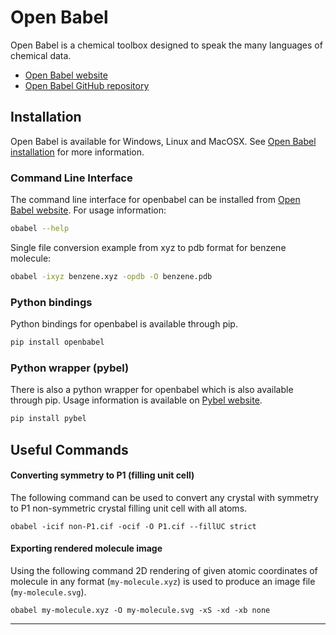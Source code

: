 # Open Babel
Open Babel is a chemical toolbox designed to speak the many languages of chemical data.
-   [Open Babel website][obabel-website]
-   [Open Babel GitHub repository][obabel-github]

## Installation
Open Babel is available for Windows, Linux and MacOSX.
See [Open Babel installation][obabel-installation] for more information.

### Command Line Interface
The command line interface for openbabel can be installed from [Open Babel website][obabel-website].
For usage information:

```bash
obabel --help
```
Single file conversion example from xyz to pdb format for benzene molecule:

```bash
obabel -ixyz benzene.xyz -opdb -O benzene.pdb
```

### Python bindings
Python bindings for openbabel is available through pip.

```python
pip install openbabel
```
### Python wrapper (pybel)
There is also a python wrapper for openbabel which is also available through pip.
Usage information is available on [Pybel website][pybel-website].

```python
pip install pybel
```

## Useful Commands

#### Converting symmetry to P1 (filling unit cell)

The following command can be used to convert any crystal with symmetry to P1 non-symmetric crystal filling unit cell with all atoms.
```
obabel -icif non-P1.cif -ocif -O P1.cif --fillUC strict
```
#### Exporting rendered molecule image

Using the following command 2D rendering of given atomic coordinates of molecule in any format (`my-molecule.xyz`) is used to produce an image file (`my-molecule.svg`). 
```
obabel my-molecule.xyz -O my-molecule.svg -xS -xd -xb none
```

----------------------------------------------------------------------------------------------------
[obabel-website]: http://openbabel.org/
[obabel-github]: https://github.com/openbabel/openbabel
[obabel-installation]: http://openbabel.org/wiki/Category:Installation
[pybel-website]: https://openbabel.org/docs/dev/UseTheLibrary/Python_Pybel.html
